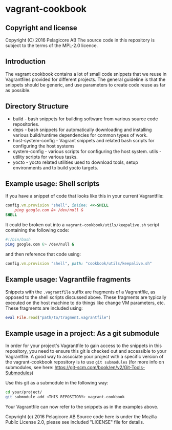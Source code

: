 vagrant-cookbook
================

Copyright and license
---------------------
Copyright (C) 2016 Pelagicore AB
The source code in this repository is subject to the terms of the MPL-2.0 licence.

Introduction 
------------
The vagrant cookbook contains a lot of small code snippets that we reuse in
Vagrantfiles provided for different projects. The general guideline is that the
snippets should be generic, and use parameters to create code reuse as far as
possible.

Directory Structure
-------------------
* build - bash snippets for building software from various source code 
repositories. 
* deps - bash snippets for automatically downloading and installing various 
build/runtime dependencies for common types of work.
* host-system-config - Vagrant snippets and related bash scripts for configuring 
the host systems
* system-config - various scripts for configuring the host system.
utils - utility scripts for various tasks.
* yocto - yocto related utilities used to download tools, setup environments and 
to build yocto targets. 


Example usage: Shell scripts
----------------------------
If you have a snippet of code that looks like this in your current Vagrantfile:

```ruby
config.vm.provision "shell", inline: <<-SHELL
    ping google.com &> /dev/null &
SHELL
```

It could be broken out into a `vagrant-cookbook/utils/keepalive.sh` script
containing the following code:

```bash
#!/bin/bash
ping google.com 6> /dev/null &
```

and then reference that code using:

```ruby
config.vm.provision "shell", path: "cookbook/utils/keepalive.sh"
```

Example usage: Vagrantfile fragments
------------------------------------
Snippets with the `.vagrantfile` suffix are fragments of a Vagrantfile, as
opposed to the shell scripts discussed above. These fragments are typically
executed on the host machine to do things like change VM parameters, etc. These
fragments are included using:

```ruby
eval File.read("path/to/tragment.vagrantfile")
```

Example usage in a project: As a git submodule
----------------------------------------------
In order for your project's Vagrantfile to gain access to the snippets in this
repository, you need to ensure this git is checked out and accessible to your
Vagrantfile. A good way to associate your project with a specific version of
the vagrant-cookbook repository is to use `git submodules` (for more info on
submodules, see here: https://git-scm.com/book/en/v2/Git-Tools-Submodules)

Use this git as a submodule in the following way:
```bash
cd your/project/
git submodule add <THIS REPOSITORY> vagrant-cookbook
```

Your Vagrantfile can now refer to the snippets as in the examples above.


Copyright (c) 2016 Pelagicore AB
Source code here is under the Mozilla Public License 2.0, please see
included "LICENSE" file for details.
